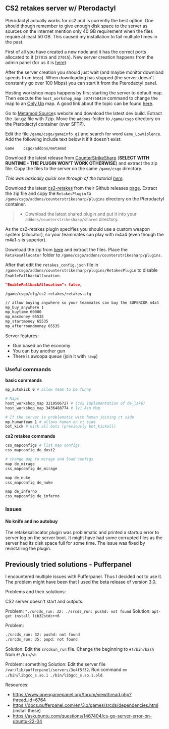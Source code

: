 ## CS2 retakes server w/ Pterodactyl

Pterodactyl actually works for cs2 and is currently the best option. One should though remember to give enough disk space to the server as sources on the internet mention only 40 GB requirement when the files require at least 50 GB. This caused my installation to fail multiple times in the past. 

First of all you have created a new node and it has the correct ports allocated to it (`27015` and `27015`). New server creation happens from the admin panel (for us it is [here](https://host.protokolla.fi/admin/servers)).

After the server creation you should just wait (and maybe monitor download speeds from `btop`). When downloading has stopped (the server doesn't constantly go over 100 Mbps) you can start it from the Pterodactyl panel.

Hosting workshop maps happens by first starting the server to default map. Then execute the `host_workshop_map 3074758439` command to change the map to an [Only Up](https://steamcommunity.com/sharedfiles/filedetails/?id=3074758439) map. A good link about the topic can be found [here](https://steamcommunity.com/sharedfiles/filedetails/?id=3070689635).

Go to [Metamod:Source](https://www.metamodsource.net/downloads.php/?branch=master)s website and download the latest dev build. Extract the .tar.gz file with 7zip. Move the `addons`-folder to `/game/csgo` directory on the Pterodactyl container (over SFTP).

Edit the file `/game/csgo/gameinfo.gi` and search for word `Game_LowViolence`. Add the following include text below it if it doesn't exist:
```
Game	csgo/addons/metamod
```

Download the latest release from [CounterStrikeSharp](https://github.com/roflmuffin/CounterStrikeSharp/releases) (**SELECT WITH RUNTIME - THE PLUGIN WON'T WORK OTHERWISE**) and extract the zip file. Copy the files to the server on the same `/game/csgo` directory.

_This was basically quick see through of the tutorial [here](https://docs.cssharp.dev/docs/guides/getting-started.html)._

Download the latest [cs2-retakes](https://github.com/B3none/cs2-retakes) from their Github releases [page](https://github.com/B3none/cs2-retakes/releases/latest). Extract the zip file and copy the `RetakesPlugin` to `/game/csgo/addons/counterstrikesharp/plugins` directory on the Pterodactyl container.

> - Download the latest shared plugin and put it into your `addons/counterstrikesharp/shared` directory.

As the cs2-retakes plugin specifies you should use a custom weapon system (allocator), so your teammates can play with m4a4 (even though the m4a1-s is superior).

Download the zip from [here](https://github.com/yonilerner/cs2-retakes-allocator) and extract the files. Place the `RetakesAllocator` folder to `/game/csgo/addons/counterstrikesharp/plugins`. 

After that edit the `retakes_config.json` file in `/game/csgo/addons/counterstrikesharp/plugins/RetakesPlugin` to disable `EnableFallbackAllocation`. 

```json
"EnableFallbackAllocation": false,
```

`/game/csgo/cfg/cs2-retakes/retakes.cfg`
```sh
// allow buying anywhere so your teammates can buy the SUPERIOR m4a4
mp_buy_anywhere 1
mp_buytime 60000
mp_maxmoney 65535
mp_startmoney 65535
mp_afterroundmoney 65535
```

Server features:
- Gun based on the economy
- You can buy another gun
- There is awoopa queue (join it with `!awp`)
### Useful commands

**basic commands**

```sh
mp_autokick 0 # allow team to be funny

# Maps
host_workshop_map 3219506727 # (cs2 implementation of de_lake)
host_workshop_map 3436488774 # 1v1 Aim Map

# If the server is problematic with human joining ct side
mp_humanteam 1 # allows human on ct side
bot_kick # kick all bots (previously bot_kickall)
```

**cs2 retakes commands**

```sh
css_mapconfigs # list map configs
css_mapconfig de_dust2

# change map to mirage and load configs
map de_mirage
css_mapconfig de_mirage

map de_nuke
css_mapconfig de_nuke

map de_inferno
css_mapconfig de_inferno
```

### Issues

#### No knife and no autobuy

The retakesallocator plugin was problematic and printed a startup error to server log on the server boot. It might have had some corrupted files as the server had its disk space full for some time. The issue was fixed by reinstalling the plugin.

## Previously tried solutions - Pufferpanel

I encountered multiple issues with Pufferpanel. Thus I decided not to use it. The problem might have been that I used the beta release of version 3.0. 

Problems and their solutions:

CS2 server doesn't start and outputs:

Problem: `"./srcds_run: 32: ./srcds_run: pushd: not found`
Solution: `apt-get install lib32stdc++6`

Problem:
```sh
./srcds_run: 32: pushd: not found
./srcds_run: 35: popd: not found
```
Solution: Edit the `srcdsun_run` file. Change the beginning to `#!/bin/bash` from `#!/bin/sh`

Problem: something
Solution: Edit the server file `/var/lib/pufferpanel/servers/3e4f5f32`. Run command `mv ./bin/libgcc_s.so.1 ./bin/libgcc_s.so.1.old`.

Resources:
- https://www.opengamepanel.org/forum/viewthread.php?thread_id=6764
- https://docs.pufferpanel.com/en/3.x/games/srcds/dependencies.html (install these)
- https://askubuntu.com/questions/1467404/cs-go-server-error-on-ubuntu-22-04
